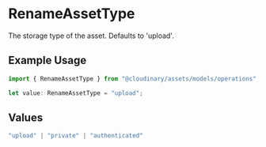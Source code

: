 # RenameAssetType

The storage type of the asset. Defaults to 'upload'.

## Example Usage

```typescript
import { RenameAssetType } from "@cloudinary/assets/models/operations";

let value: RenameAssetType = "upload";
```

## Values

```typescript
"upload" | "private" | "authenticated"
```